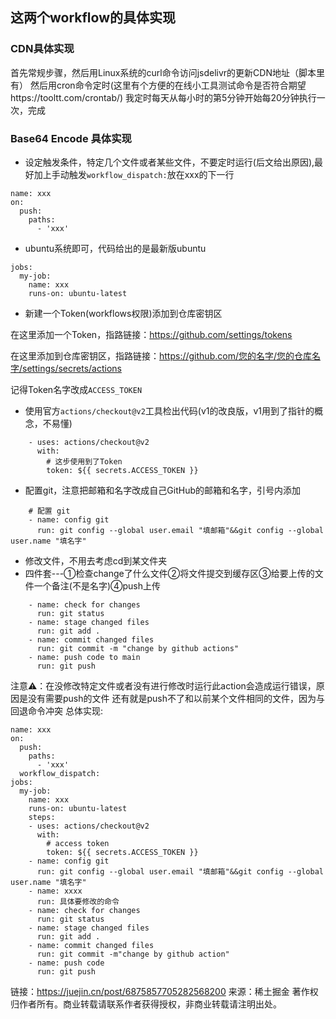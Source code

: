 ## 这两个workflow的具体实现

### CDN具体实现
首先常规步骤，然后用Linux系统的curl命令访问jsdelivr的更新CDN地址（脚本里有）
然后用cron命令定时(这里有个方便的在线小工具测试命令是否符合期望https://tooltt.com/crontab/) 我定时每天从每小时的第5分钟开始每20分钟执行一次，完成

### Base64 Encode 具体实现
* 设定触发条件，特定几个文件或者某些文件，不要定时运行(后文给出原因),最好加上手动触发`workflow_dispatch:`放在xxx的下一行
```
name: xxx
on: 
  push:
    paths:
      - 'xxx'
```
* ubuntu系统即可，代码给出的是最新版ubuntu
```
jobs:
  my-job:
    name: xxx
    runs-on: ubuntu-latest
```
* 新建一个Token(workflows权限)添加到仓库密钥区

在这里添加一个Token，指路链接：https://github.com/settings/tokens

在这里添加到仓库密钥区，指路链接：https://github.com/您的名字/您的仓库名字/settings/secrets/actions 

记得Token名字改成` ACCESS_TOKEN `
* 使用官方`actions/checkout@v2`工具检出代码(v1的改良版，v1用到了指针的概念，不易懂)
```
    - uses: actions/checkout@v2
      with:
        # 这步使用到了Token
        token: ${{ secrets.ACCESS_TOKEN }}
```
* 配置git，注意把邮箱和名字改成自己GitHub的邮箱和名字，引号内添加
```
    # 配置 git
    - name: config git
      run: git config --global user.email "填邮箱"&&git config --global user.name "填名字"
```
* 修改文件，不用去考虑cd到某文件夹
* 四件套---①检查change了什么文件②将文件提交到缓存区③给要上传的文件一个备注(不是名字)④push上传
```
    - name: check for changes
      run: git status
    - name: stage changed files
      run: git add .
    - name: commit changed files
      run: git commit -m "change by github actions"
    - name: push code to main
      run: git push
```
注意⚠️：在没修改特定文件或者没有进行修改时运行此action会造成运行错误，原因是没有需要push的文件
还有就是push不了和以前某个文件相同的文件，因为与回退命令冲突
总体实现: 

```
name: xxx
on: 
  push:
    paths:
      - 'xxx'
  workflow_dispatch:
jobs:
  my-job:
    name: xxx
    runs-on: ubuntu-latest
    steps:
    - uses: actions/checkout@v2
      with:
        # access token
        token: ${{ secrets.ACCESS_TOKEN }}
    - name: config git
      run: git config --global user.email "填邮箱"&&git config --global user.name "填名字"
    - name: xxxx
      run: 具体要修改的命令
    - name: check for changes
      run: git status
    - name: stage changed files
      run: git add .
    - name: commit changed files
      run: git commit -m"change by github action"
    - name: push code
      run: git push
```
链接：https://juejin.cn/post/6875857705282568200
来源：稀土掘金
著作权归作者所有。商业转载请联系作者获得授权，非商业转载请注明出处。
